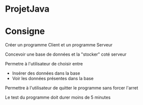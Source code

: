 # ProjetJava

# Consigne

Créer un programme Client et un programme Serveur

Concevoir une base de données et la "stocker" coté serveur

Permetre à l'utilisateur de choisir entre
  - Insérer des données dans la base
  - Voir les données présentes dans la base

Permettre à l'utilisateur de quitter le programme sans forcer l'arret

Le test du programme doit durer moins de 5 minutes
